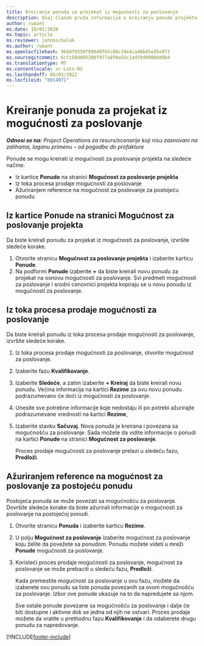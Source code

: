```yaml
---
title: Kreiranje ponuda za projekat iz mogućnosti za poslovanje
description: Ovaj članak pruža informacije o kreiranju ponude projekta od mogućnosti za poslovanje.
author: rumant
ms.date: 10/01/2020
ms.topic: article
ms.reviewer: johnmichalak
ms.author: rumant
ms.openlocfilehash: 9b60f9359f899d8f65c88c19e4ca40b85ed5e973
ms.sourcegitcommit: 6cfc50d89528df977a8f6a55c1ad39d99800d9b4
ms.translationtype: MT
ms.contentlocale: sr-Latn-RS
ms.lasthandoff: 06/03/2022
ms.locfileid: "8914971"
---
```

# <a name="create-project-quotes-from-opportunities"></a>Kreiranje ponuda za projekat iz mogućnosti za poslovanje

_**Odnosi se na:** Project Operations za resurs/scenarije koji nisu zasnovani na zalihama, laganu primenu – od pogodbe do profakture_

Ponude se mogu kreirati iz mogućnosti za poslovanje projekta na sledeće načine:

- Iz kartice **Ponude** na stranici **Mogućnost za poslovanje projekta**
- Iz toka procesa prodaje mogućnosti za poslovanje
- Ažuriranjem reference na mogućnost za poslovanje za postojeću ponudu

## <a name="from-the-quotes-tab-of-the-project-opportunity-page"></a>Iz kartice Ponude na stranici Mogućnost za poslovanje projekta

Da biste kreirali ponudu za projekat iz mogućnosti za poslovanje, izvršite sledeće korake.

1. Otvorite stranicu **Mogućnost za poslovanje projekta** i izaberite karticu **Ponude**. 
2. Na podformi **Ponude** izaberite **+** da biste kreirali novu ponudu za projekat na osnovu mogućnosti za poslovanje. Svi predmeti mogućnosti za poslovanje i srodni cenovnici projekta kopiraju se u novu ponudu iz mogućnosti za poslovanje.

## <a name="from-the-opportunity-sales-process-flow"></a>Iz toka procesa prodaje mogućnosti za poslovanje

Da biste kreirali ponudu iz toka procesa prodaje mogućnosti za poslovanje, izvršite sledeće korake.

1. Iz toka procesa prodaje mogućnosti za poslovanje, otvorite mogućnost za poslovanje.
2. Izaberite fazu **Kvalifikovanje**. 
3. Izaberite **Sledeće**, a zatim izaberite **+ Kreiraj** da biste kreirali novu ponudu. Većina informacija na kartici **Rezime** za ovu novu ponudu podrazumevano će doći iz mogućnosti za poslovanje. 
4. Unesite sve potrebne informacije koje nedostaju ili po potrebi ažurirajte podrazumevane vrednosti na kartici **Rezime**,
5. Izaberite stavku **Sačuvaj**. Nova ponuda je kreirana i povezana sa mogućnošću za poslovanje. Sada možete da vidite informacije o ponudi na kartici **Ponude** na stranici **Mogućnost za poslovanje**. 

   Proces prodaje mogućnosti za poslovanje prelazi u sledeću fazu, **Predloži**.


## <a name="by-updating-the-opportunity-reference-on-an-existing-quote"></a>Ažuriranjem reference na mogućnost za poslovanje za postojeću ponudu

Postojeća ponuda se može povezati sa mogućnošću za poslovanje. Dovršite sledeće korake da biste ažurirali informacije o mogućnosti za poslovanje na postojećoj ponudi.

1. Otvorite stranicu **Ponuda** i izaberite karticu **Rezime**.
2. U polju **Mogućnost za poslovanje** izaberite mogućnost za poslovanje koju želite da povežete sa ponudom. Ponudu možete videti u mreži **Ponude** mogućnosti za poslovanje. 
3. Koristeći proces prodaje mogućnosti za poslovanje, mogućnost za poslovanje se može prebaciti u sledeću fazu, **Predloži**. 

   Kada premestite mogućnost za poslovanje u ovu fazu, možete da izaberete ovu ponudu sa liste ponuda povezanih sa ovom mogućnošću za poslovanje. Izbor ove ponude ukazuje na to da napredujete sa njom.

   Sve ostale ponude povezane sa mogućnošću za poslovanje i dalje će biti dostupne i aktivne dok se jedna od njih ne ostvari. Proces prodaje možete da vratite u prethodnu fazu **Kvalifikovanje** i da odaberete drugu ponudu za napredovanje.


[!INCLUDE[footer-include](../includes/footer-banner.md)]